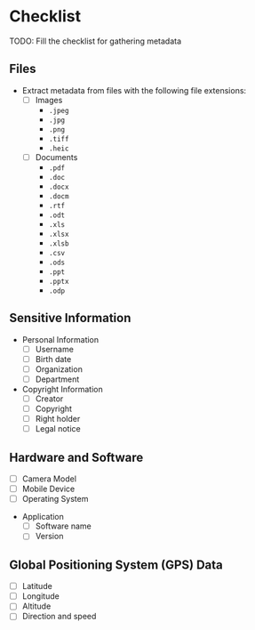 # Checklist

TODO: Fill the checklist for gathering metadata

## Files

- Extract metadata from files with the following file extensions:
	- [ ] Images
		- `.jpeg`
		- `.jpg`
		- `.png`
		- `.tiff`
		- `.heic`
	- [ ] Documents
		- `.pdf`
		- `.doc`
		- `.docx`
		- `.docm`
		- `.rtf`
		- `.odt`
		- `.xls`
		- `.xlsx`
		- `.xlsb`
		- `.csv`
		- `.ods`
		- `.ppt`
		- `.pptx`
		- `.odp`

## Sensitive Information

- Personal Information
	- [ ] Username
	- [ ] Birth date
	- [ ] Organization
	- [ ] Department
- Copyright Information
	- [ ] Creator
	- [ ] Copyright
	- [ ] Right holder
	- [ ] Legal notice

## Hardware and Software

- [ ] Camera Model
- [ ] Mobile Device
- [ ] Operating System
- Application
	- [ ] Software name
	- [ ] Version

## Global Positioning System (GPS) Data

- [ ] Latitude
- [ ] Longitude
- [ ] Altitude
- [ ] Direction and speed